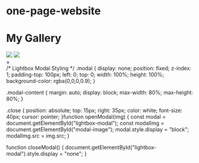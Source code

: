 # one-page-website
<!DOCTYPE html>
<html>
<head>
  <title>My One-Page Website</title>
  <link rel="stylesheet" href="styles.css">
</head>
<body>
  <h1>My Gallery</h1>
  <div class="gallery">
    <img src="image1.jpg" onclick="openModal(this)">
    <img src="image2.jpg" onclick="openModal(this)">
    <!-- Add more images -->
  </div>

  <!-- Lightbox Modal -->
  <div id="lightbox-modal" class="modal">
    <span class="close" onclick="closeModal()">&times;</span>
    <img class="modal-content" id="modal-image">
  </div>

  <script src="script.js"></script>
</body>
</html>
/* Lightbox Modal Styling */
.modal {
  display: none;
  position: fixed;
  z-index: 1;
  padding-top: 100px;
  left: 0;
  top: 0;
  width: 100%;
  height: 100%;
  background-color: rgba(0,0,0,0.9);
}

.modal-content {
  margin: auto;
  display: block;
  max-width: 80%;
  max-height: 80%;
}

.close {
  position: absolute;
  top: 15px;
  right: 35px;
  color: white;
  font-size: 40px;
  cursor: pointer;
}function openModal(img) {
  const modal = document.getElementById("lightbox-modal");
  const modalImg = document.getElementById("modal-image");
  modal.style.display = "block";
  modalImg.src = img.src;
}

function closeModal() {
  document.getElementById("lightbox-modal").style.display = "none";
}
